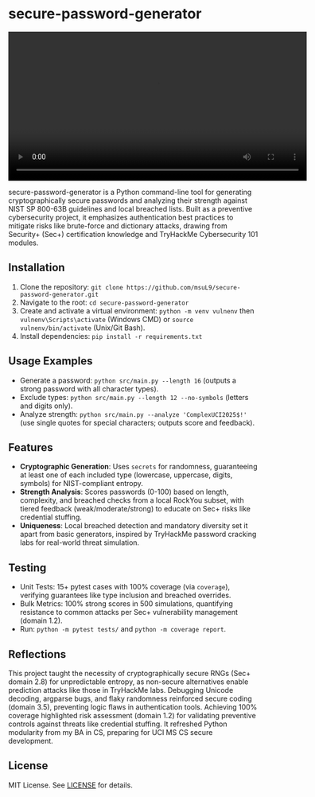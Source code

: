 # secure-password-generator

<video controls width="600">
  <source src="https://github.com/msuL9/secure-password-generator/blob/main/docs/demo.mp4" type="video/mp4">
  Your browser does not support the video tag.
</video>

secure-password-generator is a Python command-line tool for generating cryptographically secure passwords and analyzing their strength against NIST SP 800-63B guidelines and local breached lists. Built as a preventive cybersecurity project, it emphasizes authentication best practices to mitigate risks like brute-force and dictionary attacks, drawing from Security+ (Sec+) certification knowledge and TryHackMe Cybersecurity 101 modules.

## Installation

1. Clone the repository: `git clone https://github.com/msuL9/secure-password-generator.git`
2. Navigate to the root: `cd secure-password-generator`
3. Create and activate a virtual environment: `python -m venv vulnenv` then `vulnenv\Scripts\activate` (Windows CMD) or `source vulnenv/bin/activate` (Unix/Git Bash).
4. Install dependencies: `pip install -r requirements.txt`

## Usage Examples

- Generate a password: `python src/main.py --length 16` (outputs a strong password with all character types).
- Exclude types: `python src/main.py --length 12 --no-symbols` (letters and digits only).
- Analyze strength: `python src/main.py --analyze 'ComplexUCI2025$!'` (use single quotes for special characters; outputs score and feedback).

## Features

- **Cryptographic Generation**: Uses `secrets` for randomness, guaranteeing at least one of each included type (lowercase, uppercase, digits, symbols) for NIST-compliant entropy.
- **Strength Analysis**: Scores passwords (0-100) based on length, complexity, and breached checks from a local RockYou subset, with tiered feedback (weak/moderate/strong) to educate on Sec+ risks like credential stuffing.
- **Uniqueness**: Local breached detection and mandatory diversity set it apart from basic generators, inspired by TryHackMe password cracking labs for real-world threat simulation.

## Testing

- Unit Tests: 15+ pytest cases with 100% coverage (via `coverage`), verifying guarantees like type inclusion and breached overrides.
- Bulk Metrics: 100% strong scores in 500 simulations, quantifying resistance to common attacks per Sec+ vulnerability management (domain 1.2).
- Run: `python -m pytest tests/` and `python -m coverage report`.

## Reflections

This project taught the necessity of cryptographically secure RNGs (Sec+ domain 2.8) for unpredictable entropy, as non-secure alternatives enable prediction attacks like those in TryHackMe labs. Debugging Unicode decoding, argparse bugs, and flaky randomness reinforced secure coding (domain 3.5), preventing logic flaws in authentication tools. Achieving 100% coverage highlighted risk assessment (domain 1.2) for validating preventive controls against threats like credential stuffing. It refreshed Python modularity from my BA in CS, preparing for UCI MS CS secure development.

## License

MIT License. See [LICENSE](LICENSE) for details.
